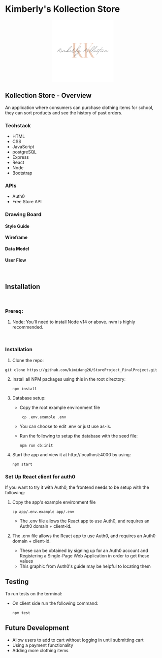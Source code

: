 # Kimberly's Kollection Store

<p align="center">
 <img src="./client/src/images/KK_Logo.png" width="200">
 </p>

## Kollection Store - Overview
An application where consumers can purchase clothing items for school, they can sort products and see the history of past orders.  


### Techstack
* HTML
* CSS	
* JavaScript	
* postgreSQL	
* Express
* React	
* Node	
* Bootstrap	




### APIs
* Auth0
* Free Store API


### Drawing Board

#### Style Guide

#### Wireframe

#### Data Model

#### User Flow


<br/>

## Installation
<br/>

### Prereq:


1. Node: You'll need to install Node v14 or above. nvm is highly recommended.

<br/>

### Installation

1. Clone the repo: 
```
git clone https://github.com/kimidang26/StoreProject_FinalProject.git
```

2. Install all NPM packages using this in the root directory:
    ```
    npm install
    ```
3. Database setup:
    - Copy the root example environment file
        ```
         cp .env.example .env
         ```
      
    - You can choose to edit .env or just use as-is.
    - Run the following to setup the database with the seed file:
         ```
        npm run db:init
         ```
4. Start the app and view it at http://localhost:4000 by using:    
    ```
    npm start
    ```


### Set Up React client for auth0
If you want to try it with Auth0, the frontend needs to be setup with the following:

1. Copy the app's example environment file
    ```
    cp app/.env.example app/.env
    ```
    - The .env file allows the React app to use Auth0, and requires an Auth0 domain + client-id.

2. The .env file allows the React app to use Auth0, and requires an Auth0 domain + client-id.
    - These can be obtained by signing up for an Auth0 account and Registering a Single-Page Web Application in order to get these values
    - This graphic from Auth0's guide may be helpful to locating them

## Testing

To run tests on the terminal:
* On client side run the following command:
    ```
    npm test
    ```

## Future Development
- Allow users to add to cart without logging in until submitting cart
- Using a payment functionality
- Adding more clothing items